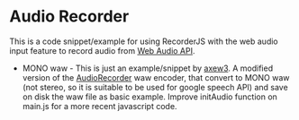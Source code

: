 # Audio Recorder

This is a code snippet/example for using RecorderJS with the web audio input feature to record audio from
[Web Audio API](https://dvcs.w3.org/hg/audio/raw-file/tip/webaudio/specification.html).  
- MONO waw -
This is just an example/snippet by [axew3](https://www.axew3.com/w3/). A modified version of the [AudioRecorder](https://github.com/cwilso/AudioRecorder) waw encoder, that convert to MONO waw (not stereo, so it is suitable to be used for google speech API) and save on disk the waw file as basic example.
Improve initAudio function on main.js for a more recent javascript code.
